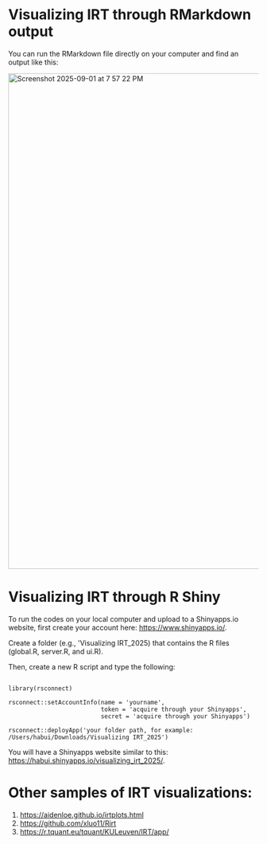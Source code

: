# Visualizing IRT through RMarkdown output
You can run the RMarkdown file directly on your computer and find an output like this:

<img width="1954" height="995" alt="Screenshot 2025-09-01 at 7 57 22 PM" src="https://github.com/user-attachments/assets/2fa1a17a-1e43-47da-a90e-7eb9486198ba" />



# Visualizing IRT through R Shiny
To run the codes on your local computer and upload to a Shinyapps.io website, first create your account here: https://www.shinyapps.io/.

Create a folder (e.g., 'Visualizing IRT_2025) that contains the R files (global.R, server.R, and ui.R).

Then, create a new R script and type the following: 

```install.packages("rsconnect") 

library(rsconnect)

rsconnect::setAccountInfo(name = 'yourname',
                          token = 'acquire through your Shinyapps',
                          secret = 'acquire through your Shinyapps') 
                            
rsconnect::deployApp('your folder path, for example: /Users/habui/Downloads/Visualizing IRT_2025')
```

  You will have a Shinyapps website similar to this: https://habui.shinyapps.io/visualizing_irt_2025/.

  # Other samples of IRT visualizations:
  1. https://aidenloe.github.io/irtplots.html
  2. https://github.com/xluo11/Rirt
  3. https://r.tquant.eu/tquant/KULeuven/IRT/app/
  
